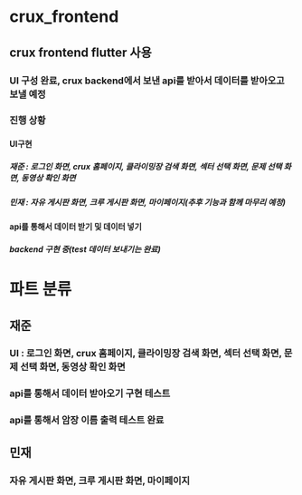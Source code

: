# crux_frontend
## crux frontend flutter 사용
### UI 구성 완료, crux backend에서 보낸 api를 받아서 데이터를 받아오고 보낼 예정

### 진행 상황
#### UI구현
##### 재준 : 로그인 화면, crux 홈페이지, 클라이밍장 검색 화면, 섹터 선택 화면, 문제 선택 화면, 동영상 확인 화면
##### 민재 : 자유 게시판 화면, 크루 게시판 화면, 마이페이지(추후 기능과 함께 마무리 예정)
#### api를 통해서 데이터 받기 및 데이터 넣기
##### backend 구현 중(test 데이터 보내기는 완료)

# 파트 분류
## 재준
### UI : 로그인 화면, crux 홈페이지, 클라이밍장 검색 화면, 섹터 선택 화면, 문제 선택 화면, 동영상 확인 화면
### api를 통해서 데이터 받아오기 구현 테스트
### api를 통해서 암장 이름 출력 테스트 완료
## 민재
### 자유 게시판 화면, 크루 게시판 화면, 마이페이지

